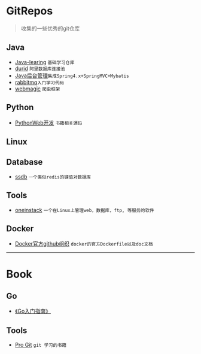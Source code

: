 # GitRepos
> 收集的一些优秀的git仓库

## Java
- [Java-learing](https://github.com/brianway/java-learning) `基础学习仓库`
- [durid](https://github.com/alibaba/druid) `阿里数据库连接池`
- [Java后台管理](https://github.com/chwshuang/web)`集成Spring4.x+SpringMVC+Mybatis`
- [rabbitmq](https://github.com/chwshuang/rabbitmq)`入门学习代码`
- [webmagic](https://github.com/code4craft/webmagic) `爬虫框架`

## Python
- [PythonWeb开发](https://github.com/dongweiming/web_develop) `书籍相关源码`

## Linux

## Database
- [ssdb](https://github.com/ideawu/ssdb) `一个类似redis的键值对数据库`

## Tools
- [oneinstack](https://github.com/lj2007331/oneinstack) `一个在Linux上管理web，数据库，ftp, 等服务的软件`

## Docker
- [Docker官方github组织](https://github.com/docker-library) `docker的官方Dockerfile以及doc文档`

**********************************************
# Book

## Go
- [《Go入门指南》](https://github.com/Unknwon/the-way-to-go_ZH_CN)


## Tools
- [Pro Git](https://git-scm.com/book/zh/v2) `git 学习的书籍`




